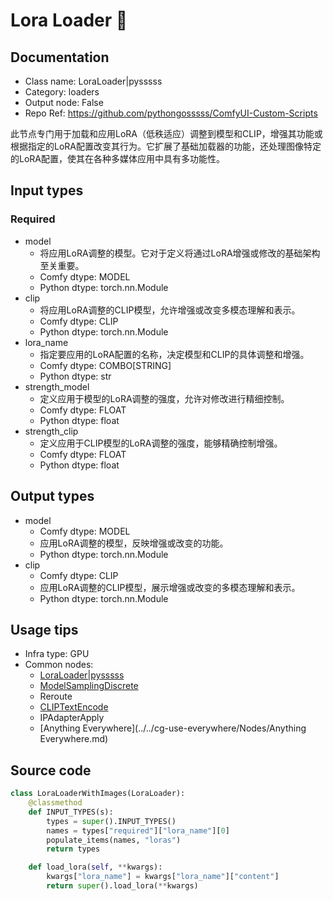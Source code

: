 # Lora Loader 🐍
## Documentation
- Class name: LoraLoader|pysssss
- Category: loaders
- Output node: False
- Repo Ref: https://github.com/pythongosssss/ComfyUI-Custom-Scripts

此节点专门用于加载和应用LoRA（低秩适应）调整到模型和CLIP，增强其功能或根据指定的LoRA配置改变其行为。它扩展了基础加载器的功能，还处理图像特定的LoRA配置，使其在各种多媒体应用中具有多功能性。

## Input types
### Required
- model
    - 将应用LoRA调整的模型。它对于定义将通过LoRA增强或修改的基础架构至关重要。
    - Comfy dtype: MODEL
    - Python dtype: torch.nn.Module
- clip
    - 将应用LoRA调整的CLIP模型，允许增强或改变多模态理解和表示。
    - Comfy dtype: CLIP
    - Python dtype: torch.nn.Module
- lora_name
    - 指定要应用的LoRA配置的名称，决定模型和CLIP的具体调整和增强。
    - Comfy dtype: COMBO[STRING]
    - Python dtype: str
- strength_model
    - 定义应用于模型的LoRA调整的强度，允许对修改进行精细控制。
    - Comfy dtype: FLOAT
    - Python dtype: float
- strength_clip
    - 定义应用于CLIP模型的LoRA调整的强度，能够精确控制增强。
    - Comfy dtype: FLOAT
    - Python dtype: float

## Output types
- model
    - Comfy dtype: MODEL
    - 应用LoRA调整的模型，反映增强或改变的功能。
    - Python dtype: torch.nn.Module
- clip
    - Comfy dtype: CLIP
    - 应用LoRA调整的CLIP模型，展示增强或改变的多模态理解和表示。
    - Python dtype: torch.nn.Module

## Usage tips
- Infra type: GPU
- Common nodes:
    - [LoraLoader|pysssss](../../ComfyUI-Custom-Scripts/Nodes/LoraLoader|pysssss.md)
    - [ModelSamplingDiscrete](../../Comfy/Nodes/ModelSamplingDiscrete.md)
    - Reroute
    - [CLIPTextEncode](../../Comfy/Nodes/CLIPTextEncode.md)
    - IPAdapterApply
    - [Anything Everywhere](../../cg-use-everywhere/Nodes/Anything Everywhere.md)

## Source code
```python
class LoraLoaderWithImages(LoraLoader):
    @classmethod
    def INPUT_TYPES(s):
        types = super().INPUT_TYPES()
        names = types["required"]["lora_name"][0]
        populate_items(names, "loras")
        return types

    def load_lora(self, **kwargs):
        kwargs["lora_name"] = kwargs["lora_name"]["content"]
        return super().load_lora(**kwargs)
